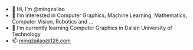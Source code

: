 - 👋 Hi, I’m @mingzailao
- 👀 I’m interested in Computer Graphics, Machine Learning, Mathematics, Computer Vision, Robotics and ...
- 🌱 I’m currently learning Computer Graphics in Dalian University of Technology
- 📫 mingzailao@126.com

<!---
mingzailao/mingzailao is a ✨ special ✨ repository because its `README.md` (this file) appears on your GitHub profile.
You can click the Preview link to take a look at your changes.
--->
